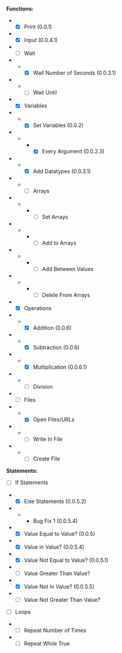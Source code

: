 <b>Functions:</b>
- - [X] Print (0.0.1)
- - [X] Input (0.0.4.1)
- - [ ] Wait
- - - [X] Wait Number of Seconds (0.0.3.1)
- - - [ ] Wait Until
- - [X] Variables
- - - [X] Set Variables (0.0.2)
- - - - [X] Every Argument (0.0.2.3)
- - - [X] Add Datatypes (0.0.3.1)
- - - [ ] Arrays
- - - - [ ] Set Arrays
- - - - [ ] Add to Arrays
- - - - [ ] Add Between Values
- - - - [ ] Delete From Arrays
- - [X] Operations
- - - [X] Addition (0.0.6)
- - - [X] Subtraction (0.0.6)
- - - [X] Multiplication (0.0.6.1)
- - - [ ] Division
- - [ ] Files
- - - [X] Open Files/URLs
- - - [ ] Write In File
- - - [ ] Create File

<b>Statements:</b>
- [ ] If Statements
- - [X] Else Statements (0.0.5.2)
- - - Bug Fix 1 (0.0.5.4)
- - [X] Value Equal to Value? (0.0.5)
- - [X] Value in Value? (0.0.5.4)
- - [X] Value Not Equal to Value? (0.0.5.1)
- - [ ] Value Greater Than Value?
- - [X] Value Not In Value? (0.0.5.5)
- - [ ] Value Not Greater Than Value?
- [ ] Loops
- - [ ] Repeat Number of Times
- - [ ] Repeat While True
